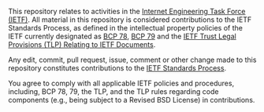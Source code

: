 This repository relates to activities in the [Internet Engineering Task Force (IETF)](https://www.ietf.org/).
All material in this repository is considered contributions to the IETF Standards Process, as defined in the
intellectual property policies of the IETF currently designated as
[BCP 78](https://www.rfc-editor.org/info/bcp78), [BCP 79](https://www.rfc-editor.org/info/bcp79) and the
[IETF Trust Legal Provisions (TLP) Relating to IETF Documents](https://trustee.ietf.org/trust-legal-provisions.html).

Any edit, commit, pull request, issue, comment or other change made to this repository constitutes contributions
to the [IETF Standards Process](https://www.rfc-editor.org/info/bcp9).

You agree to comply with all applicable IETF policies and procedures, including, BCP 78, 79, the TLP, and the
TLP rules regarding code components (e.g., being subject to a Revised BSD License) in contributions.